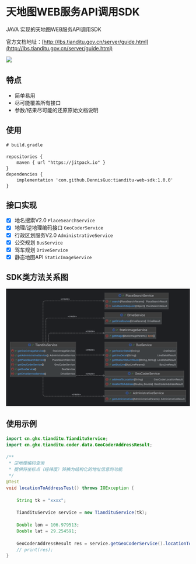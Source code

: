 # 天地图WEB服务API调用SDK

JAVA 实现的天地图WEB服务API调用SDK

官方文档地址：[http://lbs.tianditu.gov.cn/server/guide.html](http://lbs.tianditu.gov.cn/server/guide.html)


[![](https://jitpack.io/v/DennisGuo/tianditu-web-sdk.svg)](https://jitpack.io/#DennisGuo/tianditu-web-sdk)


## 特点

- 简单易用
- 尽可能覆盖所有接口
- 参数/结果尽可能的还原原始文档说明

## 使用

```shell
# build.gradle

repositories {
    maven { url "https://jitpack.io" }
}
dependencies {
    implementation 'com.github.DennisGuo:tianditu-web-sdk:1.0.0'
}
```

## 接口实现

- [x] 地名搜索V2.0 `PlaceSearchService`
- [x] 地理/逆地理编码接口 `GeoCoderService`
- [x] 行政区划服务V2.0 `AdministrativeService`
- [x] 公交规划 `BusService`
- [x] 驾车规划 `DriveService`
- [x] 静态地图API `StaticImageService`

## SDK类方法关系图

![](./uml.png)

## 使用示例

```java
import cn.ghx.tianditu.TiandituService;
import cn.ghx.tianditu.coder.data.GeoCoderAddressResult;

/**
 * 逆地理编码查询
 * 提供将坐标点（经纬度）转换为结构化的地址信息的功能
 */
@Test
void locationToAddressTest() throws IOException {

    String tk = "xxxx";

    TiandituService service = new TiandituService(tk);

    Double lon = 106.979513;
    Double lat = 29.254591;

    GeoCoderAddressResult res = service.getGeoCoderService().locationToAddress(lon, lat);
    // print(res);
}

```